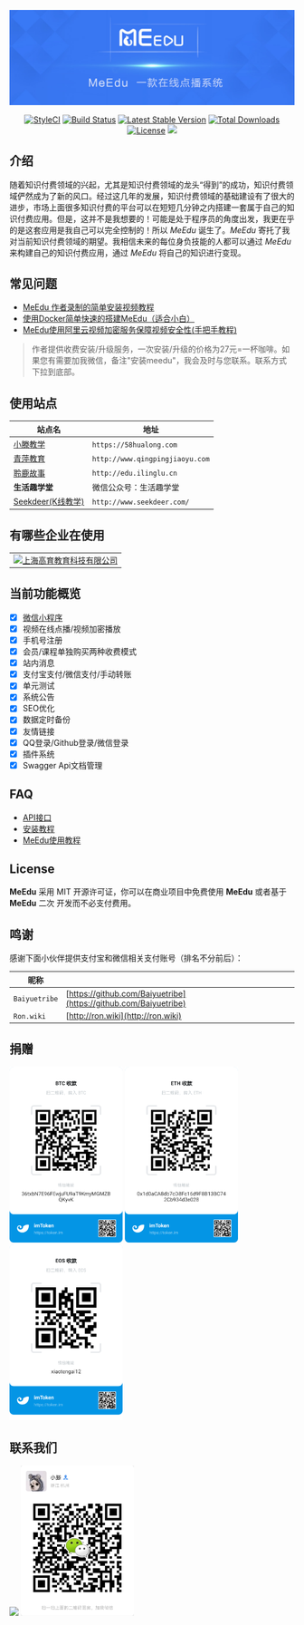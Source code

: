 <p align="center"><img src="public/images/meedu.jpg"/></p>

<p align="center">
<a href="https://github.styleci.io/repos/127536154"><img src="https://github.styleci.io/repos/127536154/shield?branch=master" alt="StyleCI"></a>
<a href="https://travis-ci.org/Qsnh/meedu"><img src="https://travis-ci.org/Qsnh/meedu.svg?branch=master" alt="Build Status"></a>
<a href="https://packagist.org/packages/Qsnh/meedu"><img src="https://poser.pugx.org/qsnh/meedu/v/stable.svg" alt="Latest Stable Version"></a>
<a href="https://packagist.org/packages/Qsnh/meedu"><img src="https://poser.pugx.org/qsnh/meedu/downloads" alt="Total Downloads"></a>
<a href="https://packagist.org/packages/Qsnh/meedu"><img src="https://poser.pugx.org/qsnh/meedu/license" alt="License"></a>
<a href="https://codecov.io/gh/Qsnh/meedu">
  <img src="https://codecov.io/gh/Qsnh/meedu/branch/master/graph/badge.svg" />
</a>
</p>

## 介绍

随着知识付费领域的兴起，尤其是知识付费领域的龙头“得到”的成功，知识付费领域俨然成为了新的风口。经过这几年的发展，知识付费领域的基础建设有了很大的进步，市场上面很多知识付费的平台可以在短短几分钟之内搭建一套属于自己的知识付费应用。但是，这并不是我想要的！可能是处于程序员的角度出发，我更在乎的是这套应用是我自己可以完全控制的！所以 *MeEdu* 诞生了。*MeEdu* 寄托了我对当前知识付费领域的期望。我相信未来的每位身负技能的人都可以通过 *MeEdu* 来构建自己的知识付费应用，通过 *MeEdu* 将自己的知识进行变现。

## 常见问题

- [MeEdu 作者录制的简单安装视频教程](https://www.bilibili.com/video/av36024146/)  
- [使用Docker简单快速的搭建MeEdu（适合小白）](https://www.bilibili.com/video/av44963351/)
- [MeEdu使用阿里云视频加密服务保障视频安全性(手把手教程)](https://www.bilibili.com/video/av45755754/)

> 作者提供收费安装/升级服务，一次安装/升级的价格为27元=一杯咖啡。如果您有需要加我微信，备注"安装meedu"，我会及时与您联系。联系方式下拉到底部。

## 使用站点

| 站点名 | 地址 |
| --- | --- |
| [小滕教学](https://58hualong.com) | `https://58hualong.com` |
| [青萍教育](http://www.qingpingjiaoyu.com/) | `http://www.qingpingjiaoyu.com` |
| [聆鹿故事](http://edu.ilinglu.cn/) | `http://edu.ilinglu.cn` |
| **生活趣学堂** | 微信公众号：生活趣学堂 |
| [Seekdeer(K线教学)](http://www.seekdeer.com/) | `http://www.seekdeer.com/` |

## 有哪些企业在使用

<table>
  <tbody>
    <tr>
      <td align="center" valign="middle">
        <a href="https://video.heyhighschool.com?from=meedu_github" target="_blank" title="上海高育教育科技有限公司">
          <img width="100px" title="上海高育教育科技有限公司" src="https://user-images.githubusercontent.com/12671205/60409095-92e02780-9bf4-11e9-8cf6-cb6b75a718f3.jpg">
        </a>
      </td>
    </tr><tr></tr>
  </tbody>
</table>

## 当前功能概览

- [x] [微信小程序](https://github.com/YTU94/meedu-wxapp)
- [x] 视频在线点播/视频加密播放
- [x] 手机号注册
- [x] 会员/课程单独购买两种收费模式
- [x] 站内消息
- [x] 支付宝支付/微信支付/手动转账
- [x] 单元测试
- [x] 系统公告
- [x] SEO优化
- [x] 数据定时备份
- [x] 友情链接
- [x] QQ登录/Github登录/微信登录
- [x] 插件系统
- [x] Swagger Api文档管理

## FAQ

- [API接口](https://meedu-v2-xiaoteng.doc.coding.io/)
- [安装教程](docs/安装教程.md)
- [MeEdu使用教程](docs/使用教程.md)

## License

**MeEdu** 采用 MIT 开源许可证，你可以在商业项目中免费使用 **MeEdu** 或者基于 **MeEdu** 二次 开发而不必支付费用。

## 鸣谢

感谢下面小伙伴提供支付宝和微信相关支付账号（排名不分前后）：  

| 昵称 | |
| --- | --- |
| `Baiyuetribe` | [https://github.com/Baiyuetribe](https://github.com/Baiyuetribe) |
| `Ron.wiki` | [http://ron.wiki](http://ron.wiki) |

## 捐赠

<p>
<img src="/docs/contact/BTC钱包.png" width=200>
<img src="/docs/contact/ETH钱包.png" width=200>
<img src="/docs/contact/EOS钱包.png" width=200>
</p>

## 联系我们

<p>
<img src="/docs/contact/qq群.png" width=200>
<img src="/docs/contact/wechat.png" width=200>
</p>